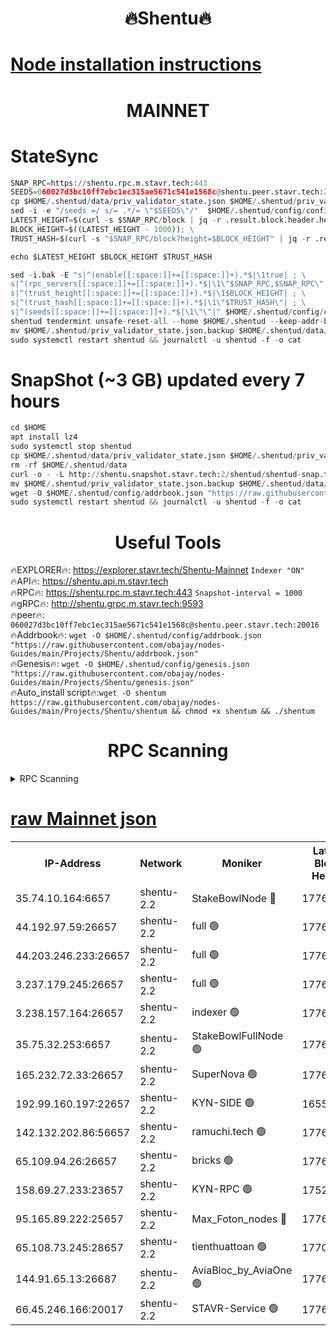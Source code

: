 <h1 align="center"> 🔥Shentu🔥</h1>

[Node installation instructions](https://github.com/obajay/nodes-Guides/tree/main/Projects/Shentu)
=
<h1 align="center"> MAINNET</h1>

# StateSync
```python
SNAP_RPC=https://shentu.rpc.m.stavr.tech:443
SEEDS=060027d3bc10ff7ebc1ec315ae5671c541e1568c@shentu.peer.stavr.tech:20016
cp $HOME/.shentud/data/priv_validator_state.json $HOME/.shentud/priv_validator_state.json.backup
sed -i -e "/seeds =/ s/= .*/= \"$SEEDS\"/"  $HOME/.shentud/config/config.toml
LATEST_HEIGHT=$(curl -s $SNAP_RPC/block | jq -r .result.block.header.height); \
BLOCK_HEIGHT=$((LATEST_HEIGHT - 1000)); \
TRUST_HASH=$(curl -s "$SNAP_RPC/block?height=$BLOCK_HEIGHT" | jq -r .result.block_id.hash)

echo $LATEST_HEIGHT $BLOCK_HEIGHT $TRUST_HASH

sed -i.bak -E "s|^(enable[[:space:]]+=[[:space:]]+).*$|\1true| ; \
s|^(rpc_servers[[:space:]]+=[[:space:]]+).*$|\1\"$SNAP_RPC,$SNAP_RPC\"| ; \
s|^(trust_height[[:space:]]+=[[:space:]]+).*$|\1$BLOCK_HEIGHT| ; \
s|^(trust_hash[[:space:]]+=[[:space:]]+).*$|\1\"$TRUST_HASH\"| ; \
s|^(seeds[[:space:]]+=[[:space:]]+).*$|\1\"\"|" $HOME/.shentud/config/config.toml
shentud tendermint unsafe-reset-all --home $HOME/.shentud --keep-addr-book
mv $HOME/.shentud/priv_validator_state.json.backup $HOME/.shentud/data/priv_validator_state.json
sudo systemctl restart shentud && journalctl -u shentud -f -o cat
```
# SnapShot (~3 GB) updated every 7 hours
```python
cd $HOME
apt install lz4
sudo systemctl stop shentud
cp $HOME/.shentud/data/priv_validator_state.json $HOME/.shentud/priv_validator_state.json.backup
rm -rf $HOME/.shentud/data
curl -o - -L http://shentu.snapshot.stavr.tech:2/shentud/shentud-snap.tar.lz4 | lz4 -c -d - | tar -x -C $HOME/.shentud --strip-components 2
mv $HOME/.shentud/priv_validator_state.json.backup $HOME/.shentud/data/priv_validator_state.json
wget -O $HOME/.shentud/config/addrbook.json "https://raw.githubusercontent.com/obajay/nodes-Guides/main/Projects/Shentu/addrbook.json"
sudo systemctl restart shentud && journalctl -u shentud -f -o cat
```

 <h1 align="center"> Useful Tools</h1>

🔥EXPLORER🔥:     https://explorer.stavr.tech/Shentu-Mainnet        `Indexer "ON"` \
🔥API🔥:          https://shentu.api.m.stavr.tech \
🔥RPC🔥:          https://shentu.rpc.m.stavr.tech:443              `Snapshot-interval = 1000` \
🔥gRPC🔥:         http://shentu.grpc.m.stavr.tech:9593 \
🔥peer🔥:         `060027d3bc10ff7ebc1ec315ae5671c541e1568c@shentu.peer.stavr.tech:20016` \
🔥Addrbook🔥:  `wget -O $HOME/.shentud/config/addrbook.json "https://raw.githubusercontent.com/obajay/nodes-Guides/main/Projects/Shentu/addrbook.json"` \
🔥Genesis🔥:  `wget -O $HOME/.shentud/config/genesis.json "https://raw.githubusercontent.com/obajay/nodes-Guides/main/Projects/Shentu/genesis.json"` \
🔥Auto_install script🔥:`wget -O shentum https://raw.githubusercontent.com/obajay/nodes-Guides/main/Projects/Shentu/shentum && chmod +x shentum && ./shentum`

<h1 align="center"> RPC Scanning</h1>

<details>
<summary>RPC Scanning</summary>

<h2 align="center"> We scan nodes in real time every 4 hours. And we provide the final result of RPC endpoints.
We cannot influence the operation of these nodes in any way. </h2>


```python
If Voting Power is higher than 0 --> then the Node is a validator of the network and may be subject to attack and be a potential threat to the chain.
```
```python
We marked such validators with a red symbol
```

</details>

[raw Mainnet json](https://rpc-check.shentum.stavr.tech/shentum/rpc-shentum-result.json)
=


<table><tr><th>IP-Address</th><th>Network</th><th>Moniker</th><th>Latest Block Height</th><th>Earliest Block Height</th><th>Catching Up</th><th>Tx Index</th><th>Voting Power</th><th>Scan Time</th></tr><tr><td>35.74.10.164:6657</td><td>shentu-2.2</td><td>StakeBowlNode 🔴</td><td>17766491</td><td>8308501</td><td>False</td><td>on</td><td>50178</td><td>2024-03-23T18:24:14.137510732UTC</td></tr><tr><td>44.192.97.59:26657</td><td>shentu-2.2</td><td>full 🟢</td><td>17766490</td><td>9786901</td><td>False</td><td>on</td><td>0</td><td>2024-03-23T18:24:10.840761433UTC</td></tr><tr><td>44.203.246.233:26657</td><td>shentu-2.2</td><td>full 🟢</td><td>17766492</td><td>9786901</td><td>False</td><td>on</td><td>0</td><td>2024-03-23T18:24:22.845424783UTC</td></tr><tr><td>3.237.179.245:26657</td><td>shentu-2.2</td><td>full 🟢</td><td>17766494</td><td>9786901</td><td>False</td><td>on</td><td>0</td><td>2024-03-23T18:24:31.607777927UTC</td></tr><tr><td>3.238.157.164:26657</td><td>shentu-2.2</td><td>indexer 🟢</td><td>17766496</td><td>9786901</td><td>False</td><td>on</td><td>0</td><td>2024-03-23T18:24:44.869469066UTC</td></tr><tr><td>35.75.32.253:6657</td><td>shentu-2.2</td><td>StakeBowlFullNode 🟢</td><td>17766500</td><td>10470762</td><td>False</td><td>on</td><td>0</td><td>2024-03-23T18:25:08.877671355UTC</td></tr><tr><td>165.232.72.33:26657</td><td>shentu-2.2</td><td>SuperNova 🟢</td><td>17766500</td><td>15936001</td><td>False</td><td>off</td><td>0</td><td>2024-03-23T18:25:07.603142204UTC</td></tr><tr><td>192.99.160.197:22657</td><td>shentu-2.2</td><td>KYN-SIDE 🟢</td><td>16556616</td><td>16083091</td><td>False</td><td>on</td><td>0</td><td>2024-03-23T18:26:01.231932511UTC</td></tr><tr><td>142.132.202.86:56657</td><td>shentu-2.2</td><td>ramuchi.tech 🟢</td><td>17766507</td><td>16196001</td><td>False</td><td>on</td><td>0</td><td>2024-03-23T18:25:51.652318199UTC</td></tr><tr><td>65.109.94.26:26657</td><td>shentu-2.2</td><td>bricks 🟢</td><td>17766508</td><td>16401001</td><td>False</td><td>on</td><td>0</td><td>2024-03-23T18:25:58.608995511UTC</td></tr><tr><td>158.69.27.233:23657</td><td>shentu-2.2</td><td>KYN-RPC 🟢</td><td>17528125</td><td>16778677</td><td>False</td><td>on</td><td>0</td><td>2024-03-23T18:25:49.403021600UTC</td></tr><tr><td>95.165.89.222:25657</td><td>shentu-2.2</td><td>Max_Foton_nodes 🔴</td><td>17766502</td><td>17144052</td><td>False</td><td>on</td><td>2408</td><td>2024-03-23T18:25:19.842083061UTC</td></tr><tr><td>65.108.73.245:28657</td><td>shentu-2.2</td><td>tienthuattoan 🟢</td><td>17700110</td><td>17399930</td><td>False</td><td>on</td><td>0</td><td>2024-03-23T18:25:20.133639159UTC</td></tr><tr><td>144.91.65.13:26687</td><td>shentu-2.2</td><td>AviaBloc_by_AviaOne 🟢</td><td>17766502</td><td>17753311</td><td>False</td><td>off</td><td>0</td><td>2024-03-23T18:25:19.437980121UTC</td></tr><tr><td>66.45.246.166:20017</td><td>shentu-2.2</td><td>STAVR-Service 🟢</td><td>17766508</td><td>17764501</td><td>False</td><td>on</td><td>0</td><td>2024-03-23T18:25:58.293483561UTC</td></tr></table>
